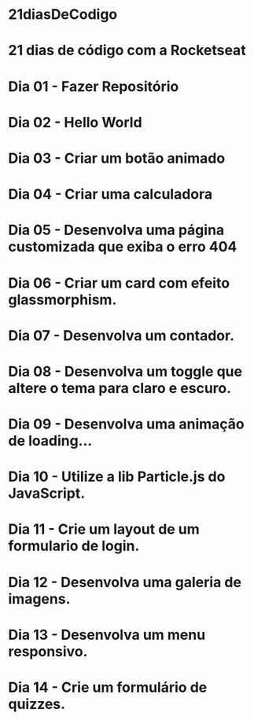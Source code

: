 # 21diasDeCodigo
# 21 dias de código com a Rocketseat
# Dia 01 - Fazer Repositório
# Dia 02 - Hello World
# Dia 03 - Criar um botão animado
# Dia 04 - Criar uma calculadora
# Dia 05 - Desenvolva uma página customizada que exiba o erro 404
# Dia 06 - Criar um card com efeito glassmorphism.
# Dia 07 - Desenvolva um contador.
# Dia 08 - Desenvolva um toggle que altere o tema para claro e escuro.
# Dia 09 - Desenvolva uma animação de loading...
# Dia 10 - Utilize a lib Particle.js do JavaScript.
# Dia 11 - Crie um layout de um formulario de login.
# Dia 12 - Desenvolva uma galeria de imagens.
# Dia 13 - Desenvolva um menu responsivo.
# Dia 14 - Crie um formulário de quizzes.
